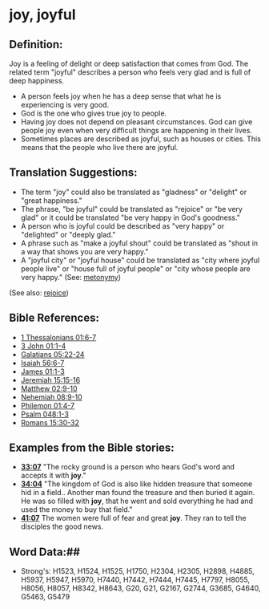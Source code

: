 # joy, joyful #

## Definition: ##

Joy is a feeling of delight or deep satisfaction that comes from God. The related term "joyful" describes a person who feels very glad and is full of deep happiness.

* A person feels joy when he has a deep sense that what he is experiencing is very good.
* God is the one who gives true joy to people.
* Having joy does not depend on pleasant circumstances. God can give people joy even when very difficult things are happening in their lives.
* Sometimes places are described as joyful, such as houses or cities. This means that the people who live there are joyful.

## Translation Suggestions: ##

* The term "joy" could also be translated as "gladness" or "delight" or "great happiness."
* The phrase, "be joyful" could be translated as "rejoice" or "be very glad" or it could be translated "be very happy in God's goodness."
* A person who is joyful could be described as "very happy" or "delighted" or "deeply glad."
* A phrase such as "make a joyful shout" could be translated as "shout in a way that shows you are very happy."
* A "joyful city" or "joyful house" could be translated as "city where joyful people live" or "house full of joyful people" or "city whose people are very happy." (See: [metonymy](rc://en/ta/man/translate/figs-metonymy))

(See also: [rejoice](../other/rejoice.md))

## Bible References: ##

* [1 Thessalonians 01:6-7](rc://en/tn/help/1th/01/06)
* [3 John 01:1-4](rc://en/tn/help/3jn/01/01)
* [Galatians 05:22-24](rc://en/tn/help/gal/05/22)
* [Isaiah 56:6-7](rc://en/tn/help/isa/56/06)
* [James 01:1-3](rc://en/tn/help/jas/01/01)
* [Jeremiah 15:15-16](rc://en/tn/help/jer/15/15)
* [Matthew 02:9-10](rc://en/tn/help/mat/02/09)
* [Nehemiah 08:9-10](rc://en/tn/help/neh/08/09)
* [Philemon 01:4-7](rc://en/tn/help/phm/01/04)
* [Psalm 048:1-3](rc://en/tn/help/psa/048/001)
* [Romans 15:30-32](rc://en/tn/help/rom/15/30)

## Examples from the Bible stories: ##

* __[33:07](rc://en/tn/help/obs/33/07)__ "The rocky ground is a person who hears God's word and accepts it with __joy__."
* __[34:04](rc://en/tn/help/obs/34/04)__ "The kingdom of God is also like hidden treasure that someone hid in a field.. Another man found the treasure and then buried it again. He was so filled with __joy__, that he went and sold everything he had and used the money to buy that field."
* __[41:07](rc://en/tn/help/obs/41/07)__ The women were full of fear and great __joy__. They ran to tell the disciples the good news.

## Word Data:##

* Strong's: H1523, H1524, H1525, H1750, H2304, H2305, H2898, H4885, H5937, H5947, H5970, H7440, H7442, H7444, H7445, H7797, H8055, H8056, H8057, H8342, H8643, G20, G21, G2167, G2744, G3685, G4640, G5463, G5479

